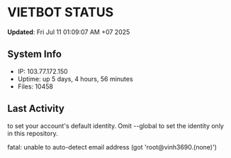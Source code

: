 # VIETBOT STATUS
**Updated**: Fri Jul 11 01:09:07 AM +07 2025

## System Info
- IP: 103.77.172.150
- Uptime: up 5 days, 4 hours, 56 minutes
- Files: 10458

## Last Activity

to set your account's default identity.
Omit --global to set the identity only in this repository.

fatal: unable to auto-detect email address (got 'root@vinh3690.(none)')
